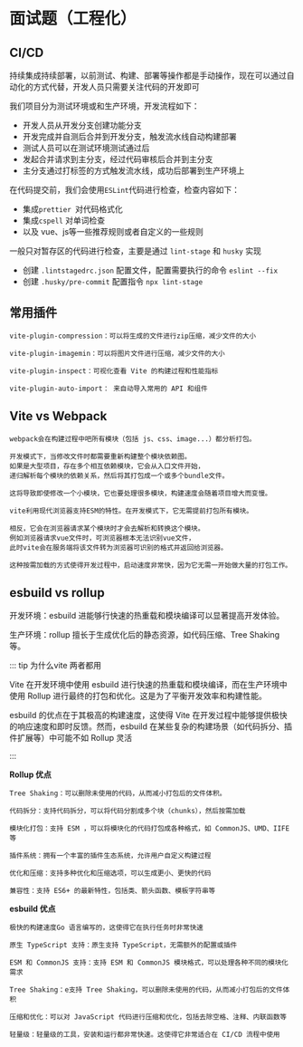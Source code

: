 # 面试题（工程化）

## CI/CD

持续集成持续部署，以前测试、构建、部署等操作都是手动操作，现在可以通过自动化的方式代替，开发人员只需要关注代码的开发即可

我们项目分为测试环境或和生产环境，开发流程如下：

- 开发人员从开发分支创建功能分支
- 开发完成并自测后合并到开发分支，触发流水线自动构建部署
- 测试人员可以在测试环境测试通过后
- 发起合并请求到主分支，经过代码审核后合并到主分支
- 主分支通过打标签的方式触发流水线，成功后部署到生产环境上

在代码提交前，我们会使用`ESLint`代码进行检查，检查内容如下：

- 集成`prettier `对代码格式化
- 集成`cspell` 对单词检查
- 以及 vue、js等一些推荐规则或者自定义的一些规则

一般只对暂存区的代码进行检查，主要是通过 `lint-stage` 和 `husky` 实现

- 创建 `.lintstagedrc.json` 配置文件，配置需要执行的命令 `eslint --fix`
- 创建 `.husky/pre-commit` 配置指令 `npx lint-stage`



## 常用插件

```
vite-plugin-compression：可以将生成的文件进行zip压缩，减少文件的大小

vite-plugin-imagemin：可以将图片文件进行压缩，减少文件的大小

vite-plugin-inspect：可视化查看 Vite 的构建过程和性能指标

vite-plugin-auto-import： 来自动导入常用的 API 和组件
```



## Vite vs Webpack

```
webpack会在构建过程中吧所有模块（包括 js、css、image...）都分析打包。

开发模式下，当修改文件时都需要重新构建整个模块依赖图。
如果是大型项目，存在多个相互依赖模块，它会从入口文件开始，
递归解析每个模块的依赖关系，然后将其打包成一个或多个bundle文件。

这将导致即使修改一个小模块，它也要处理很多模块，构建速度会随着项目增大而变慢。
```

```
vite利用现代浏览器支持ESM的特性。在开发模式下，它无需提前打包所有模块。

相反，它会在浏览器请求某个模块时才会去解析和转换这个模块。
例如浏览器请求vue文件时，可浏览器根本无法识别vue文件，
此时vite会在服务端将该文件转为浏览器可识别的格式并返回给浏览器。

这种按需加载的方式使得开发过程中，启动速度非常快，因为它无需一开始做大量的打包工作。
```



## esbuild vs rollup

开发环境：esbuild 进能够行快速的热重载和模块编译可以显著提高开发体验。

生产环境：rollup 擅长于生成优化后的静态资源，如代码压缩、Tree Shaking 等。

::: tip 为什么vite 两者都用

Vite 在开发环境中使用 esbuild 进行快速的热重载和模块编译，而在生产环境中使用 Rollup 进行最终的打包和优化。这是为了平衡开发效率和构建性能。

esbuild 的优点在于其极高的构建速度，这使得 Vite 在开发过程中能够提供极快的响应速度和即时反馈。然而，esbuild 在某些复杂的构建场景（如代码拆分、插件扩展等）中可能不如 Rollup 灵活

:::

**Rollup 优点**

```
Tree Shaking：可以删除未使用的代码，从而减小打包后的文件体积。

代码拆分：支持代码拆分，可以将代码分割成多个块（chunks），然后按需加载

模块化打包：支持 ESM ，可以将模块化的代码打包成各种格式，如 CommonJS、UMD、IIFE 等

插件系统：拥有一个丰富的插件生态系统，允许用户自定义构建过程

优化和压缩：支持多种优化和压缩选项，可以生成更小、更快的代码

兼容性：支持 ES6+ 的最新特性，包括类、箭头函数、模板字符串等
```

**esbuild 优点**

```
极快的构建速度Go 语言编写的，这使得它在执行任务时非常快速

原生 TypeScript 支持：原生支持 TypeScript，无需额外的配置或插件

ESM 和 CommonJS 支持：支持 ESM 和 CommonJS 模块格式，可以处理各种不同的模块化需求

Tree Shaking：e支持 Tree Shaking，可以删除未使用的代码，从而减小打包后的文件体积

压缩和优化：可以对 JavaScript 代码进行压缩和优化，包括去除空格、注释、内联函数等

轻量级：轻量级的工具，安装和运行都非常快速。这使得它非常适合在 CI/CD 流程中使用
```

